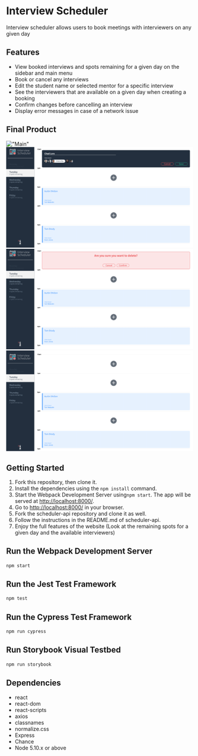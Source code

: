 # Interview Scheduler

Interview scheduler allows users to book meetings with interviewers on any given day

## Features 

- View booked interviews and spots remaining for a given day on the sidebar and main menu
- Book or cancel any interviews
- Edit the student name or selected mentor for a specific interview
- See the interviewers that are available on a given day when creating a booking
- Confirm changes before cancelling an interview
- Display error messages in case of a network issue


## Final Product
!["Main"](docs/main.png)
!["edit"](docs/edit.png)
!["delete"](docs/delete.png)
!["main1"](docs/main1.png)


## Getting Started

1. Fork this repository, then clone it.
2. Install the dependencies using the `npm install` command.
3. Start the Webpack Development Server using`npm start`. The app will be served at <http://localhost:8000/>.
4. Go to <http://localhost:8000/> in your browser.
5. Fork the scheduler-api repository and clone it as well.
6. Follow the instructions in the README.md of scheduler-api.
7. Enjoy the full features of the website (Look at the remaining spots for a given day and the available interviewers)

## Run the Webpack Development Server

```sh
npm start
```

## Run the Jest Test Framework

```sh
npm test
```

## Run the Cypress Test Framework

```sh
npm run cypress
```

## Run Storybook Visual Testbed

```sh
npm run storybook
```

## Dependencies

- react
- react-dom
- react-scripts
- axios
- classnames
- normalize.css
- Express
- Chance
- Node 5.10.x or above
